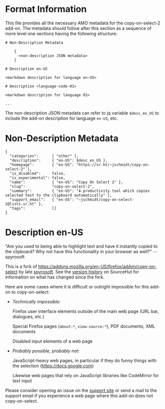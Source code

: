 <!-- amo-metadata.md - copy-on-select-2 AMO metadata.
  ==
  == Copyright (C) 2022-2024 Jens Schmidt
  ==
  == This Source Code Form is subject to the terms of the Mozilla Public
  == License, v. 2.0. If a copy of the MPL was not distributed with this
  == file, You can obtain one at https://mozilla.org/MPL/2.0/.
  ==
  == SPDX-FileCopyrightText: 2022-2024 Jens Schmidt
  ==
  == SPDX-License-Identifier: MPL-2.0 -->

# Format Information

This file provides all the necessary AMO metadata for the
copy-on-select-2 add-on.  The metadata should follow after this
section as a sequence of more level one sections having the
following structure:

    # Non-Description Metadata

        {
          <non-description JSON metadata>
        }

    # Description en-US

    <markdown description for language en-US>

    # Description <language-code-01>

    <markdown description for language 01>

    ...

The non-description JSON metadata can refer to jq variable
`$desc_en_US` to include the add-on description for language
`en-US`, etc.

# Non-Description Metadata

    {
      "categories":      [ "other" ],
      "description":     { "en-US": $desc_en_US },
      "homepage":        { "en-US": "https://sr.ht/~jschmidt/copy-on-select-2" },
      "is_disabled":     false,
      "is_experimental": false,
      "name":            { "en-US": "Copy On Select 2" },
      "slug":            "copy-on-select-2",
      "summary":         { "en-US": "A productivity tool which copies selected text to the clipboard automatically" },
      "support_email":   { "en-US": "~jschmidt/copy-on-select-2@lists.sr.ht" },
      "tags":            []
    }

# Description en-US

"Are you used to being able to highlight text and have it
instantly copied to the clipboard?  Why not have this
functionality in your browser as well?" -- spyrosoft

This is a fork of
https://addons.mozilla.org/en-US/firefox/addon/copy-on-select by
late
[spyrosoft](https://addons.mozilla.org/en-US/firefox/user/5778000).
See the [version
history](https://git.sr.ht/~jschmidt/copy-on-select-2#version-history)
on SourceHut for information on what has changed since the fork.

Here are some cases where it is difficult or outright impossible
for this add-on to copy-on-select:

- *Technically impossible:*

  Firefox user interface elements outside of the main web page
  (URL bar, dialogues, etc.)

  Special Firefox pages (`about:*`, `view-source:*`), PDF
  documents, XML documents

  Disabled input elements of a web page

- *Probably possible, probably not:*

  JavaScript-heavy web pages, in particular if they do funny
  things with the selection (https://docs.google.com)

  Likewise web pages that rely on JavaScript libraries like
  CodeMirror for text input

Please consider opening an issue on the [support
site](https://github.com/farblos/copy-on-select-2/issues) or send
a mail to the support email if you experience a web page where
this add-on does not copy-on-select.
